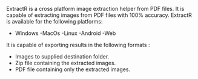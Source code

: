 ExtractR is a cross platform image extraction helper from PDF files. 
It is capable of extracting images from PDF files with 100% accuracy. ExtractR is available for the
following platforms:

- Windows
-MacOs
-Linux
-Android
-Web

It is capable of exporting results in the following formats :

- Images to supplied destination folder.
- Zip file containing the extracted images.
- PDF file containing only the extracted images.